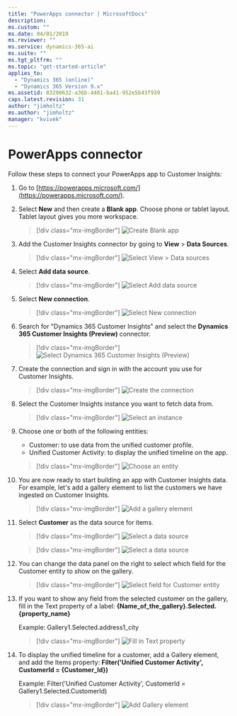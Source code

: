 ```yaml
---
title: "PowerApps connector | MicrosoftDocs"
description: 
ms.custom: ""
ms.date: 04/01/2019
ms.reviewer: ""
ms.service: dynamics-365-ai
ms.suite: ""
ms.tgt_pltfrm: ""
ms.topic: "get-started-article"
applies_to: 
  - "Dynamics 365 (online)"
  - "Dynamics 365 Version 9.x"
ms.assetid: 83200632-a36b-4401-ba41-952e5b43f939
caps.latest.revision: 31
author: "jimholtz"
ms.author: "jimholtz"
manager: "kvivek"
---
```

# PowerApps connector

Follow these steps to connect your PowerApps app to Customer Insights:

1. Go to [https://powerapps.microsoft.com/](https://powerapps.microsoft.com/).

2. Select **New** and then create a **Blank app**. Choose phone or tablet layout. Tablet layout gives you more workspace.
   
   > [!div class="mx-imgBorder"] 
   > ![Create Blank app](media/connector-powerapps1.png "Create Blank app")

3. Add the Customer Insights connector by going to **View** > **Data Sources**.

   > [!div class="mx-imgBorder"] 
   > ![Select View > Data sources](media/connector-powerapps2.png "Select View > Data sources")

4. Select **Add data source**.

   > [!div class="mx-imgBorder"] 
   > ![Select Add data source](media/connector-powerapps3.png "Select Add data source")

5. Select **New connection**.

   > [!div class="mx-imgBorder"] 
   > ![Select New connection](media/connector-powerapps4.png "Select New connection")

6. Search for "Dynamics 365 Customer Insights" and select the **Dynamics 365 Customer Insights (Preview)** connector.

   > [!div class="mx-imgBorder"] 
   > ![Select Dynamics 365 Customer Insights (Preview)](media/connector-powerapps5.png "Select Dynamics 365 Customer Insights (Preview)")

7. Create the connection and sign in with the account you use for Customer Insights.

   > [!div class="mx-imgBorder"] 
   > ![Create the connection](media/connector-powerapps6.png "Create the connection")

8. Select the Customer Insights instance you want to fetch data from.

   > [!div class="mx-imgBorder"] 
   > ![Select an instance](media/connector-powerapps7.png "Select an instance")

9. Choose one or both of the following entities:

   - Customer: to use data from the unified customer profile.
   - Unified Customer Activity: to display the unified timeline on the app.

   > [!div class="mx-imgBorder"] 
   > ![Choose an entity](media/connector-powerapps8.png "Choose an entity")

10. You are now ready to start building an app with Customer Insights data. For example, let's add a gallery element to list the customers we have ingested on Customer Insights.

    > [!div class="mx-imgBorder"] 
    > ![Add a gallery element](media/connector-powerapps9.png "Add a gallery element")

11. Select **Customer** as the data source for items.

    > [!div class="mx-imgBorder"] 
    > ![Select a data source](media/connector-powerapps10.png "Select a data source")

    > [!div class="mx-imgBorder"] 
    > ![Select a data source](media/connector-powerapps11.png "Select a data source")

12.	You can change the data panel on the right to select which field for the Customer entity to show on the gallery.



    <!--Please confirm that the names in this and the next two screenshots are from an approved fictitious names list. -->


    > [!div class="mx-imgBorder"] 
    > ![Select field for Customer entity](media/connector-powerapps12.png "Select field for Customer entity")

13.	If you want to show any field from the selected customer on the gallery, fill in the Text property of a label:  **{Name_of_the_gallery}.Selected.{property_name}** 

    Example: Gallery1.Selected.address1_city
 
    > [!div class="mx-imgBorder"] 
    > ![Fill in Text property](media/connector-powerapps13.png "Fill in Text property")

14.	To display the unified timeline for a customer, add a Gallery element, and add the Items property: **Filter('Unified Customer Activity', CustomerId = {Customer_Id})** 

    Example: Filter('Unified Customer Activity', CustomerId = Gallery1.Selected.CustomerId)

    > [!div class="mx-imgBorder"] 
    > ![Add Gallery element](media/connector-powerapps14.png "Add Gallery element")
